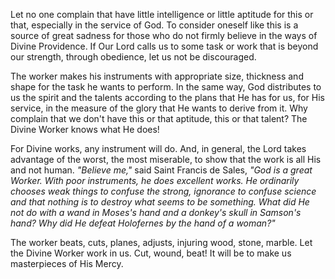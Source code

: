 
Let no one complain that have little intelligence or little aptitude for this or that, especially in the service of God. To consider oneself like this is a source of great sadness for those who do not firmly believe in the ways of Divine Providence. If Our Lord calls us to some task or work that is beyond our strength, through obedience, let us not be discouraged. 

The worker makes his instruments with appropriate size, thickness and shape for the task he wants to perform. In the same way, God distributes to us the spirit and the talents according to the plans that He has for us, for His service, in the measure of the glory that He wants to derive from it. Why complain that we don't have this or that aptitude, this or that talent? The Divine Worker knows what He does! 

For Divine works, any instrument will do. And, in general, the Lord takes advantage of the worst, the most miserable, to show that the work is all His and not human. *"Believe me,"* said Saint Francis de Sales, *"God is a great Worker. With poor instruments, he does excellent works. He ordinarily chooses weak things to confuse the strong, ignorance to confuse science and that nothing is to destroy what seems to be something. What did He not do with a wand in Moses's hand and a donkey's skull in Samson's hand? Why did He defeat Holofernes by the hand of a woman?"*

The worker beats, cuts, planes, adjusts, injuring wood, stone, marble. Let the Divine Worker work in us. Cut, wound, beat! It will be to make us masterpieces of His Mercy.
